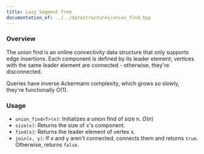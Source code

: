 ```yaml
---
title: Lazy Segment Tree
documentation_of: ../../datastructures/union_find.hpp
---
```


### Overview

The union find is an online connectivity data structure that only supports edge insertions. Each component is defined by its leader element; vertices with the same leader element are connected - otherwise, they're disconnected.

Queries have inverse Ackermann complexity, which grows so slowly, they're functionally $O(1)$.

### Usage

* `union_find<T>(n)`: Initializes a union find of size n. $O(n)$
* `size(x)`: Returns the size of x's component.
* `find(x)`: Returns the leader element of vertex x.
* `join(x, y)`: If x and y aren't connected, connects them and returns `true`. Otherwise, returns `false`.